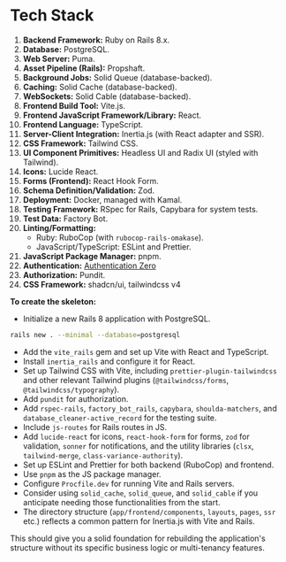 # Tech Stack

1.  **Backend Framework:** Ruby on Rails 8.x.
2.  **Database:** PostgreSQL.
3.  **Web Server:** Puma.
4.  **Asset Pipeline (Rails):** Propshaft.
5.  **Background Jobs:** Solid Queue (database-backed).
6.  **Caching:** Solid Cache (database-backed).
7.  **WebSockets:** Solid Cable (database-backed).
8.  **Frontend Build Tool:** Vite.js.
9.  **Frontend JavaScript Framework/Library:** React.
10. **Frontend Language:** TypeScript.
11. **Server-Client Integration:** Inertia.js (with React adapter and SSR).
12. **CSS Framework:** Tailwind CSS.
13. **UI Component Primitives:** Headless UI and Radix UI (styled with Tailwind).
14. **Icons:** Lucide React.
15. **Forms (Frontend):** React Hook Form.
16. **Schema Definition/Validation:** Zod.
17. **Deployment:** Docker, managed with Kamal.
18. **Testing Framework:** RSpec for Rails, Capybara for system tests.
19. **Test Data:** Factory Bot.
20. **Linting/Formatting:**
    - Ruby: RuboCop (with `rubocop-rails-omakase`).
    - JavaScript/TypeScript: ESLint and Prettier.
21. **JavaScript Package Manager:** pnpm.
22. **Authentication:** [Authentication Zero](https://github.com/lazaronixon/authentication-zero)
23. **Authorization:** Pundit.
24. **CSS Framework:** shadcn/ui, tailwindcss v4

**To create the skeleton:**

- Initialize a new Rails 8 application with PostgreSQL.

```bash
rails new . --minimal --database=postgresql
```

- Add the `vite_rails` gem and set up Vite with React and TypeScript.
- Install `inertia_rails` and configure it for React.
- Set up Tailwind CSS with Vite, including `prettier-plugin-tailwindcss` and other relevant Tailwind plugins (`@tailwindcss/forms`, `@tailwindcss/typography`).
- Add `pundit` for authorization.
- Add `rspec-rails`, `factory_bot_rails`, `capybara`, `shoulda-matchers`, and `database_cleaner-active_record` for the testing suite.
- Include `js-routes` for Rails routes in JS.
- Add `lucide-react` for icons, `react-hook-form` for forms, `zod` for validation, `sonner` for notifications, and the utility libraries (`clsx`, `tailwind-merge`, `class-variance-authority`).
- Set up ESLint and Prettier for both backend (RuboCop) and frontend.
- Use `pnpm` as the JS package manager.
- Configure `Procfile.dev` for running Vite and Rails servers.
- Consider using `solid_cache`, `solid_queue`, and `solid_cable` if you anticipate needing those functionalities from the start.
- The directory structure (`app/frontend/components`, `layouts`, `pages`, `ssr` etc.) reflects a common pattern for Inertia.js with Vite and Rails.

This should give you a solid foundation for rebuilding the application's structure without its specific business logic or multi-tenancy features.
